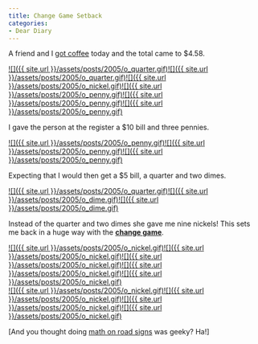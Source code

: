 ```yaml
---
title: Change Game Setback
categories:
- Dear Diary
---
```


A friend and I [got coffee](http://www.starbucks.com/) today and the total came to $4.58.

[![]({{ site.url }}/assets/posts/2005/o_quarter.gif)![]({{ site.url }}/assets/posts/2005/o_quarter.gif)![]({{ site.url }}/assets/posts/2005/o_nickel.gif)![]({{ site.url }}/assets/posts/2005/o_penny.gif)![]({{ site.url }}/assets/posts/2005/o_penny.gif)![]({{ site.url }}/assets/posts/2005/o_penny.gif)](/thingelstad/change-game)

I gave the person at the register a $10 bill and three pennies.

[![]({{ site.url }}/assets/posts/2005/o_penny.gif)![]({{ site.url }}/assets/posts/2005/o_penny.gif)![]({{ site.url }}/assets/posts/2005/o_penny.gif)](/thingelstad/change-game)

Expecting that I would then get a $5 bill, a quarter and two dimes.

[![]({{ site.url }}/assets/posts/2005/o_quarter.gif)![]({{ site.url }}/assets/posts/2005/o_dime.gif)![]({{ site.url }}/assets/posts/2005/o_dime.gif)](/thingelstad/change-game)

Instead of the quarter and two dimes she gave me nine nickels! This sets me back in a huge way with the **[change game](/thingelstad/change-game)**.

[![]({{ site.url }}/assets/posts/2005/o_nickel.gif)![]({{ site.url }}/assets/posts/2005/o_nickel.gif)![]({{ site.url }}/assets/posts/2005/o_nickel.gif)![]({{ site.url }}/assets/posts/2005/o_nickel.gif)![]({{ site.url }}/assets/posts/2005/o_nickel.gif)  
![]({{ site.url }}/assets/posts/2005/o_nickel.gif)![]({{ site.url }}/assets/posts/2005/o_nickel.gif)![]({{ site.url }}/assets/posts/2005/o_nickel.gif)![]({{ site.url }}/assets/posts/2005/o_nickel.gif)](/thingelstad/change-game)

[And you thought doing [math on road signs](http://www.roadsignmath.com/) was geeky? Ha!]

